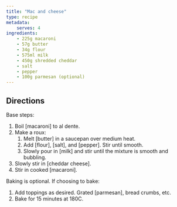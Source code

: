 ```yaml
---
title: "Mac and cheese"
type: recipe
metadata:
    serves: 4
ingredients:
    - 225g macaroni
    - 57g butter
    - 34g flour
    - 575ml milk
    - 450g shredded cheddar
    - salt
    - pepper
    - 100g parmesan (optional)
---
```


## Directions

Base steps:

1. Boil [macaroni] to al dente.
2. Make a roux:
    1. Melt [butter] in a saucepan over medium heat.
    2. Add [flour], [salt], and [pepper]. Stir until smooth.
    3. Slowly pour in [milk] and stir until the mixture is smooth and bubbling.
3. Slowly stir in [cheddar cheese].
4. Stir in cooked [macaroni].

Baking is optional. If choosing to bake:

1. Add toppings as desired. Grated [parmesan], bread crumbs, etc.
2. Bake for 15 minutes at 180C.
